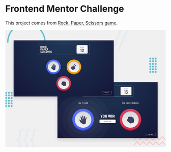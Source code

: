# Frontend Mentor Challenge

This project comes from [Rock, Paper, Scissors game](https://www.frontendmentor.io/challenges/rock-paper-scissors-game-pTgwgvgH).

![preview](/starter_files/design/desktop-preview.jpg "Interactive rating component")